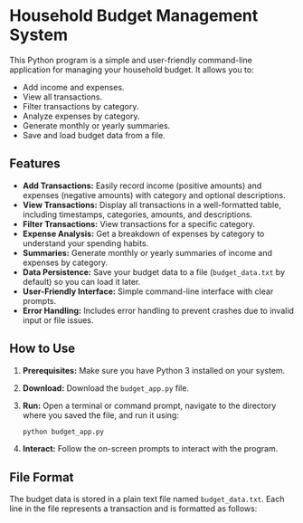 # Household Budget Management System

This Python program is a simple and user-friendly command-line application for managing your household budget. It allows you to:

*   Add income and expenses.
*   View all transactions.
*   Filter transactions by category.
*   Analyze expenses by category.
*   Generate monthly or yearly summaries.
*   Save and load budget data from a file.

## Features

*   **Add Transactions:** Easily record income (positive amounts) and expenses (negative amounts) with category and optional descriptions.
*   **View Transactions:** Display all transactions in a well-formatted table, including timestamps, categories, amounts, and descriptions.
*   **Filter Transactions:** View transactions for a specific category.
*   **Expense Analysis:** Get a breakdown of expenses by category to understand your spending habits.
*   **Summaries:** Generate monthly or yearly summaries of income and expenses by category.
*   **Data Persistence:** Save your budget data to a file (`budget_data.txt` by default) so you can load it later.
*   **User-Friendly Interface:** Simple command-line interface with clear prompts.
*   **Error Handling:** Includes error handling to prevent crashes due to invalid input or file issues.

## How to Use

1.  **Prerequisites:** Make sure you have Python 3 installed on your system.
2.  **Download:** Download the `budget_app.py` file.
3.  **Run:** Open a terminal or command prompt, navigate to the directory where you saved the file, and run it using:

    ```bash
    python budget_app.py
    ```

4.  **Interact:** Follow the on-screen prompts to interact with the program.

## File Format

The budget data is stored in a plain text file named `budget_data.txt`. Each line in the file represents a transaction and is formatted as follows:
